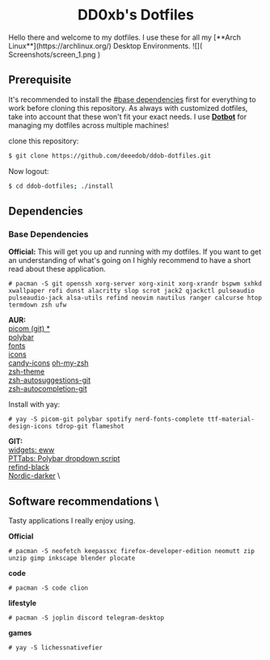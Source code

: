 <div align="center">
  <h1>DD0xb's Dotfiles</h1>
</div>
Hello there and welcome to my dotfiles. 
I use these for all my [**Arch Linux**](https://archlinux.org/) Desktop Environments.
![]( Screenshots/screen_1.png )

## Prerequisite 

It's recommended to install the [#base dependencies](#base-dependencies) first for everything to work before cloning this repository.
As always with customized dotfiles, take into account that these won't fit your exact needs.
I use [**Dotbot**](https://github.com/anishathalye/dotbot) for managing my dotfiles across multiple machines!

  clone this repository:
```bash
$ git clone https://github.com/deeedob/ddob-dotfiles.git 
```
Now logout:
```bash
$ cd ddob-dotfiles; ./install
```

## Dependencies
### Base Dependencies

**Official:**
This will get you up and running with my dotfiles. If you want to get an understanding of what's going on I highly recommend to have a short read about these application.
```
# pacman -S git openssh xorg-server xorg-xinit xorg-xrandr bspwm sxhkd xwallpaper rofi dunst alacritty slop scrot jack2 qjackctl pulseaudio pulseaudio-jack alsa-utils refind neovim nautilus ranger calcurse htop termdown zsh ufw
```
**AUR:** \
[picom (git) *](https://aur.archlinux.org/packages/picom-git/) \
[polybar](https://aur.archlinux.org/packages/polybar/) \
[fonts](https://aur.archlinux.org/packages/nerd-fonts-complete/) \
[icons](https://aur.archlinux.org/packages/ttf-material-design-icons/) \
[candy-icons](https://aur.archlinux.org/candy-icons-git.git)
[oh-my-zsh](https://aur.archlinux.org/packages/oh-my-zsh-git/) \
[zsh-theme](https://archlinux.org/packages/community/x86_64/zsh-theme-powerlevel10k/) \
[zsh-autosuggestions-git](https://aur.archlinux.org/packages/zsh-autosuggestions-git/) \
[zsh-autocompletion-git](https://aur.archlinux.org/packages/zsh-autocomplete-git/)

Install with yay:
```
# yay -S picom-git polybar spotify nerd-fonts-complete ttf-material-design-icons tdrop-git flameshot
```
**GIT:** \
[widgets: eww](https://github.com/elkowar/eww) \
[PTTabs: Polybar dropdown script](https://github.com/Nikzt/polybar-terminal-tabs) \
[refind-black](https://github.com/anthon38/refind-black) \
[Nordic-darker](https://github.com/Barbarossa93/Genome/tree/main/.themes/Nordic-darker) \

## Software recommendations \
Tasty applications I really enjoy using.

**Official**
```
# pacman -S neofetch keepassxc firefox-developer-edition neomutt zip unzip gimp inkscape blender plocate
```

**code**
```
# pacman -S code clion 
```

**lifestyle**
```
# pacman -S joplin discord telegram-desktop
```

**games**
```
# yay -S lichessnativefier
```
